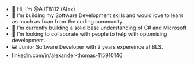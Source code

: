 - 👋 Hi, I’m @AJT8112 (Alex)
- 👀 I’m building my Software Development skills and would love to learn as much as I can from the coding community.
- 🌱 I’m currently building a solid base understanding of C# and Microsoft. 
- 💞️ I’m looking to collaborate with people to help with optomising development.
- 💻 Junior Software Developer with 2 years expereince at BLS.
- linkedin.com/in/alexander-thomas-115910146

<!---
AJT8112/AJT8112 is a ✨ special ✨ repository because its `README.md` (this file) appears on your GitHub profile.
You can click the Preview link to take a look at your changes.
--->
